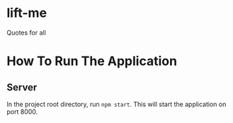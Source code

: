 # lift-me

Quotes for all

# How To Run The Application

## Server

In the project root directory, run `npm start`.
This will start the application on port 8000.

